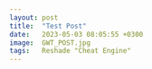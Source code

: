```yaml
---
layout: post
title:  "Test Post"
date:   2023-05-03 08:05:55 +0300
image:  GWT_POST.jpg
tags:   Reshade "Cheat Engine"
---
```

